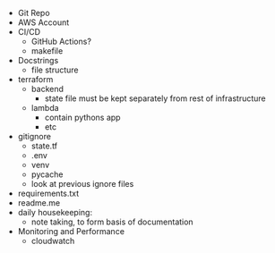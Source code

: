 - Git Repo
- AWS Account
- CI/CD
	- GitHub Actions?
	 - makefile
- Docstrings
	- file structure
- terraform
	- backend
		- state file must be kept separately from rest of infrastructure
	- lambda
		- contain pythons app
		- etc
- gitignore
	- state.tf
	- .env
	- venv
	- pycache
	- look at previous ignore files
- requirements.txt
- readme.me
- daily housekeeping:
	- note taking, to form basis of documentation
- Monitoring and Performance
	- cloudwatch